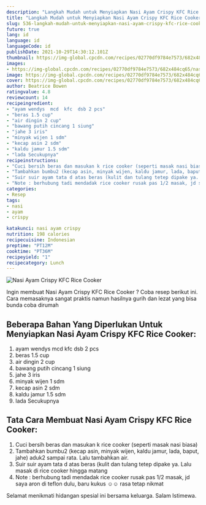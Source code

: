```yaml
---
description: "Langkah Mudah untuk Menyiapkan Nasi Ayam Crispy KFC Rice Cooker Anti Gagal"
title: "Langkah Mudah untuk Menyiapkan Nasi Ayam Crispy KFC Rice Cooker Anti Gagal"
slug: 536-langkah-mudah-untuk-menyiapkan-nasi-ayam-crispy-kfc-rice-cooker-anti-gagal
future: true
lang: id
language: id
languageCode: id
publishDate: 2021-10-29T14:30:12.101Z 
thumbnail: https://img-global.cpcdn.com/recipes/02770df9784e7573/682x484cq65/nasi-ayam-crispy-kfc-rice-cooker-foto-resep-utama.png
images:
- https://img-global.cpcdn.com/recipes/02770df9784e7573/682x484cq65/nasi-ayam-crispy-kfc-rice-cooker-foto-resep-utama.png
image: https://img-global.cpcdn.com/recipes/02770df9784e7573/682x484cq65/nasi-ayam-crispy-kfc-rice-cooker-foto-resep-utama.png
cover: https://img-global.cpcdn.com/recipes/02770df9784e7573/682x484cq65/nasi-ayam-crispy-kfc-rice-cooker-foto-resep-utama.png
author: Beatrice Bowen
ratingvalue: 4.8
reviewcount: 14
recipeingredient:
- "ayam wendys  mcd  kfc  dsb 2 pcs"
- "beras 1.5 cup"
- "air dingin 2 cup"
- "bawang putih cincang 1 siung"
- "jahe 3 iris"
- "minyak wijen 1 sdm"
- "kecap asin 2 sdm"
- "kaldu jamur 1.5 sdm"
- "lada Secukupnya"
recipeinstructions:
- "Cuci bersih beras dan masukan k rice cooker (seperti masak nasi biasa)"
- "Tambahkan bumbu2 (kecap asin, minyak wijen, kaldu jamur, lada, baput, jahe) aduk2 sampai rata. Lalu tambahkan air."
- "Suir suir ayam tata d atas beras (kulit dan tulang tetep dipake ya. Lalu masak di rice cooker hingga matang"
- "Note : berhubung tadi mendadak rice cooker rusak pas 1/2 masak, jd saya aron di teflon dulu, baru kukus ☺️☺️ rasa tetap nikmat"
categories:
- Resep
tags:
- nasi
- ayam
- crispy

katakunci: nasi ayam crispy 
nutrition: 198 calories
recipecuisine: Indonesian
preptime: "PT12M"
cooktime: "PT36M"
recipeyield: "1"
recipecategory: Lunch
---
```



![Nasi Ayam Crispy KFC Rice Cooker](https://img-global.cpcdn.com/recipes/02770df9784e7573/682x484cq65/nasi-ayam-crispy-kfc-rice-cooker-foto-resep-utama.png)

Ingin membuat Nasi Ayam Crispy KFC Rice Cooker ? Coba resep berikut ini. Cara memasaknya sangat praktis namun hasilnya gurih dan lezat yang bisa bunda coba dirumah

<!--inarticleads1-->

## Beberapa Bahan Yang Diperlukan Untuk Menyiapkan Nasi Ayam Crispy KFC Rice Cooker:

1. ayam wendys  mcd  kfc  dsb 2 pcs
1. beras 1.5 cup
1. air dingin 2 cup
1. bawang putih cincang 1 siung
1. jahe 3 iris
1. minyak wijen 1 sdm
1. kecap asin 2 sdm
1. kaldu jamur 1.5 sdm
1. lada Secukupnya



<!--inarticleads2-->

## Tata Cara Membuat Nasi Ayam Crispy KFC Rice Cooker:

1. Cuci bersih beras dan masukan k rice cooker (seperti masak nasi biasa)
1. Tambahkan bumbu2 (kecap asin, minyak wijen, kaldu jamur, lada, baput, jahe) aduk2 sampai rata. Lalu tambahkan air.
1. Suir suir ayam tata d atas beras (kulit dan tulang tetep dipake ya. Lalu masak di rice cooker hingga matang
1. Note : berhubung tadi mendadak rice cooker rusak pas 1/2 masak, jd saya aron di teflon dulu, baru kukus ☺️☺️ rasa tetap nikmat




Selamat menikmati hidangan spesial ini bersama keluarga. Salam Istimewa.
